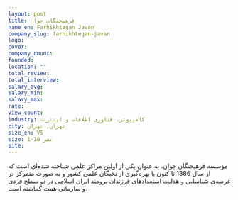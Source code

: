 ```yaml
---
layout: post
title: فرهیختگان جوان
name_en: Farhikhtegan Javan
company_slug: farhikhtegan-javan
logo: 
cover: 
company_count:
founded:
location: ""
total_review: 
total_interview: 
salary_avg: 
salary_min: 
salary_max: 
rate: 
view_count: 
industry: کامپیوتر، فناوری اطلاعات و اینترنت
city: تهران, تهران
size_en: VS
size: 1-10 نفر
site: 
---
```


مؤسسه فرهیختگان جوان، به عنوان یکی از اولین مراکز علمی شناخته شده‌ای است که از سال 1386 تا کنون با بهره‌گیری از نخبگان علمی کشور و به صورت متمرکز در عرصه‌ی شناسایی و هدایت استعدادهای فرزندان برومند ایران اسلامی در دو سطح فردی و سازمانی همت گماشته است.
